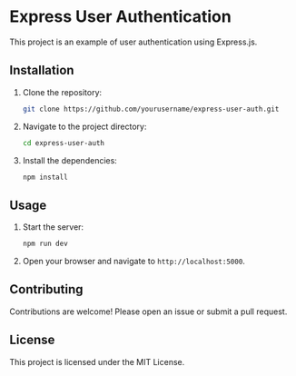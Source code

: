 # Express User Authentication

This project is an example of user authentication using Express.js.



## Installation

1. Clone the repository:
    ```sh
    git clone https://github.com/yourusername/express-user-auth.git
    ```
2. Navigate to the project directory:
    ```sh
    cd express-user-auth
    ```
3. Install the dependencies:
    ```sh
    npm install
    ```

## Usage

1. Start the server:
    ```sh
    npm run dev
    ```
2. Open your browser and navigate to `http://localhost:5000`.

## Contributing

Contributions are welcome! Please open an issue or submit a pull request.

## License

This project is licensed under the MIT License.